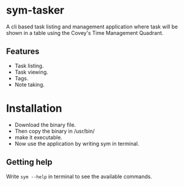 # sym-tasker
A cli based task listing and management application where task will be shown in a table using the Covey's Time Management Quadrant.
## Features
* Task listing.
* Task viewing.
* Tags.
* Note taking.
# Installation
* Download the binary file.
* Then copy the binary in /usr/bin/ 
* make it executable.
* Now use the application by writing sym in terminal.

## Getting help
Write `sym --help` in terminal to see the available commands.
